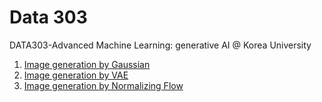 # Data 303
DATA303-Advanced Machine Learning: generative AI @ Korea University

1. [Image generation by Gaussian](https://github.com/mlvlab/data303/blob/main/Image_Generation_by_Gaussian.ipynb)
2. [Image generation by VAE](https://github.com/mlvlab/data303/blob/main/Image_Generation_by_VAE.ipynb)
3. [Image generation by Normalizing Flow](https://github.com/mlvlab/data303/blob/main/Image_Generation_by_NormalizingFlow.ipynb)
